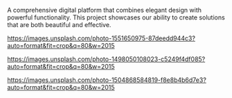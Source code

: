 A comprehensive digital platform that combines elegant design with powerful functionality. This project showcases our ability to create solutions that are both beautiful and effective.

https://images.unsplash.com/photo-1551650975-87deedd944c3?auto=format&fit=crop&q=80&w=2015

https://images.unsplash.com/photo-1498050108023-c5249f4df085?auto=format&fit=crop&q=80&w=2015

https://images.unsplash.com/photo-1504868584819-f8e8b4b6d7e3?auto=format&fit=crop&q=80&w=2015

